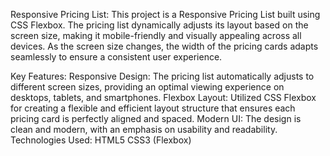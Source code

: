 Responsive Pricing List:
This project is a Responsive Pricing List built using CSS Flexbox. The pricing list dynamically adjusts its layout based on the screen size, making it mobile-friendly and visually appealing across all devices. As the screen size changes, the width of the pricing cards adapts seamlessly to ensure a consistent user experience.



Key Features:
Responsive Design: The pricing list automatically adjusts to different screen sizes, providing an optimal viewing experience on desktops, tablets, and smartphones.
Flexbox Layout: Utilized CSS Flexbox for creating a flexible and efficient layout structure that ensures each pricing card is perfectly aligned and spaced.
Modern UI: The design is clean and modern, with an emphasis on usability and readability.
Technologies Used:
HTML5
CSS3 (Flexbox)
